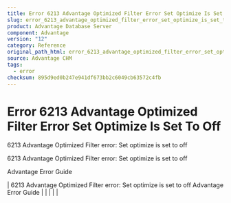 ```yaml
---
title: Error 6213 Advantage Optimized Filter Error Set Optimize Is Set To Off
slug: error_6213_advantage_optimized_filter_error_set_optimize_is_set_to_off
product: Advantage Database Server
component: Advantage
version: "12"
category: Reference
original_path_html: error_6213_advantage_optimized_filter_error_set_optimize_is_set_to_off.htm
source: Advantage CHM
tags:
  - error
checksum: 895d9ed0b247e941df673bb2c6049cb63572c4fb
---
```


# Error 6213 Advantage Optimized Filter Error Set Optimize Is Set To Off

6213 Advantage Optimized Filter error: Set optimize is set to off

6213 Advantage Optimized Filter error: Set optimize is set to off

Advantage Error Guide

| 6213 Advantage Optimized Filter error: Set optimize is set to off  Advantage Error Guide |  |  |  |  |
